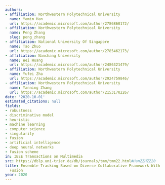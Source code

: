 ```yaml
---
authors:
- affiliation: Northwestern Polytechnical University
  name: Yamin Han
  url: https://academic.microsoft.com/author/2786860172/
- affiliation: Northwestern Polytechnical University
  name: Peng Zhang
  slug: peng_zhang
- affiliation: National University Of Singapore
  name: Tao Zhuo
  url: https://academic.microsoft.com/author/2785462173/
- affiliation: Nanchang University
  name: Wei Huang
  url: https://academic.microsoft.com/author/2486321479/
- affiliation: Northwestern Polytechnical University
  name: Yufei Zha
  url: https://academic.microsoft.com/author/2924759846/
- affiliation: Northwestern Polytechnical University
  name: Yanning Zhang
  url: https://academic.microsoft.com/author/2153170226/
date: '2020-10-01'
estimated_citations: null
fields:
- robustness
- discriminative model
- heuristic
- machine learning
- computer science
- singularity
- fusion
- artificial intelligence
- deep neural networks
- fusion scheme
in: IEEE Transactions on Multimedia
src: https://dblp.uni-trier.de/db/journals/tmm/tmm22.html#HanZZHZZ20
title: Ensemble Tracking Based on Diverse Collaborative Framework With Multi-Cue Dynamic
  Fusion
year: 2020
---
```

